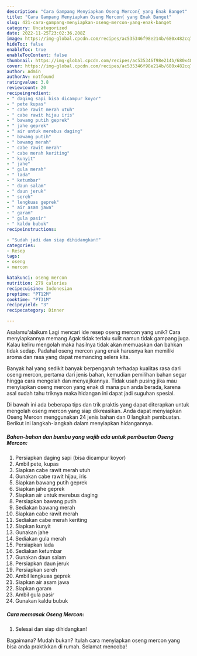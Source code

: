 ```yaml
---
description: "Cara Gampang Menyiapkan Oseng Mercon{ yang Enak Banget"
title: "Cara Gampang Menyiapkan Oseng Mercon{ yang Enak Banget"
slug: 421-cara-gampang-menyiapkan-oseng-mercon-yang-enak-banget
category: Uncategorized
date: 2022-11-25T23:02:36.208Z
image: https://img-global.cpcdn.com/recipes/ac535346f98e214b/680x482cq70/oseng-mercon-foto-resep-utama.jpg
hideToc: false
enableToc: true
enableTocContent: false
thumbnail: https://img-global.cpcdn.com/recipes/ac535346f98e214b/680x482cq70/oseng-mercon-foto-resep-utama.jpg
cover: https://img-global.cpcdn.com/recipes/ac535346f98e214b/680x482cq70/oseng-mercon-foto-resep-utama.jpg
author: Admin
authorAv: notfound
ratingvalue: 3.8
reviewcount: 20
recipeingredient:
- " daging sapi bisa dicampur koyor"
- " pete kupas"
- " cabe rawit merah utuh"
- " cabe rawit hijau iris"
- " bawang putih geprek"
- " jahe geprek"
- " air untuk merebus daging"
- " bawang putih"
- " bawang merah"
- " cabe rawit merah"
- " cabe merah keriting"
- " kunyit"
- " jahe"
- " gula merah"
- " lada"
- " ketumbar"
- " daun salam"
- " daun jeruk"
- " sereh"
- " lengkuas geprek"
- " air asam jawa"
- " garam"
- " gula pasir"
- " kaldu bubuk"
recipeinstructions:

- "Sudah jadi dan siap dihidangkan!"
categories:
- Resep
tags:
- oseng
- mercon

katakunci: oseng mercon 
nutrition: 279 calories
recipecuisine: Indonesian
preptime: "PT12M"
cooktime: "PT31M"
recipeyield: "3"
recipecategory: Dinner

---
```



Asalamu'alaikum Lagi mencari ide resep oseng mercon yang unik? Cara menyiapkannya memang Agak tidak terlalu sulit namun tidak gampang juga. Kalau keliru mengolah maka hasilnya tidak akan memuaskan dan bahkan tidak sedap. Padahal oseng mercon yang enak harusnya kan memiliki aroma dan rasa yang dapat memancing selera kita.




Banyak hal yang sedikit banyak berpengaruh terhadap kualitas rasa dari oseng mercon, pertama dari jenis bahan, kemudian pemilihan bahan segar hingga cara mengolah dan menyajikannya. Tidak usah pusing jika mau menyiapkan oseng mercon yang enak di mana pun anda berada, karena asal sudah tahu triknya maka hidangan ini dapat jadi suguhan spesial.


Di bawah ini ada beberapa tips dan trik praktis yang dapat diterapkan untuk mengolah oseng mercon yang siap dikreasikan. Anda dapat menyiapkan Oseng Mercon menggunakan 24 jenis bahan dan 0 langkah pembuatan. Berikut ini langkah-langkah dalam menyiapkan hidangannya.

<!--inarticleads1-->

##### Bahan-bahan dan bumbu yang wajib ada untuk pembuatan Oseng Mercon:

1. Persiapkan  daging sapi (bisa dicampur koyor)
1. Ambil  pete, kupas
1. Siapkan  cabe rawit merah utuh
1. Gunakan  cabe rawit hijau, iris
1. Siapkan  bawang putih geprek
1. Siapkan  jahe geprek
1. Siapkan  air untuk merebus daging
1. Persiapkan  bawang putih
1. Sediakan  bawang merah
1. Siapkan  cabe rawit merah
1. Sediakan  cabe merah keriting
1. Siapkan  kunyit
1. Gunakan  jahe
1. Sediakan  gula merah
1. Persiapkan  lada
1. Sediakan  ketumbar
1. Gunakan  daun salam
1. Persiapkan  daun jeruk
1. Persiapkan  sereh
1. Ambil  lengkuas geprek
1. Siapkan  air asam jawa
1. Siapkan  garam
1. Ambil  gula pasir
1. Gunakan  kaldu bubuk




<!--inarticleads2-->

##### Cara memasak Oseng Mercon:


1. Selesai dan siap dihidangkan!



Bagaimana? Mudah bukan? Itulah cara menyiapkan oseng mercon yang bisa anda praktikkan di rumah. Selamat mencoba!
